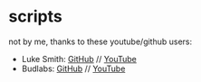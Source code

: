 # scripts
not by me, thanks to these youtube/github users:

* Luke Smith: [GitHub](https://github.com/lukesmithxyz) // [YouTube](https://www.youtube.com/channel/UC2eYFnH61tmytImy1mTYvhA)
* Budlabs: [GitHub](https://github.com/budlabs) // [YouTube](https://www.youtube.com/user/dubbeltumme)
